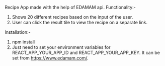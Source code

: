 Recipe App made with the help of EDAMAM api.
Functionality:-
1. Shows 20 different recipes based on the input of the user.
2. User can click the result tile to view the recipe on a separate link.

Installation:-
1. npm install
2. Just need to set your environment variables for REACT_APP_YOUR_APP_ID and REACT_APP_YOUR_APP_KEY. It can be set from https://www.edamam.com/. 

